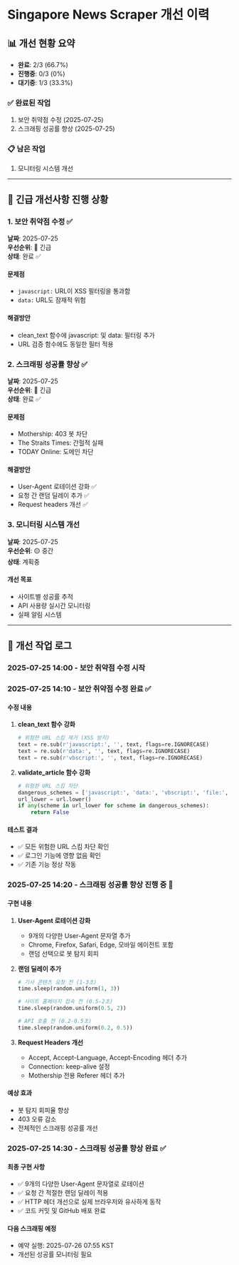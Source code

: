 # Singapore News Scraper 개선 이력

## 📊 개선 현황 요약
- **완료**: 2/3 (66.7%)
- **진행중**: 0/3 (0%)
- **대기중**: 1/3 (33.3%)

### ✅ 완료된 작업
1. 보안 취약점 수정 (2025-07-25)
2. 스크래핑 성공률 향상 (2025-07-25)

### 📋 남은 작업
1. 모니터링 시스템 개선

---

## 🚨 긴급 개선사항 진행 상황

### 1. 보안 취약점 수정 ✅
**날짜**: 2025-07-25  
**우선순위**: 🔴 긴급  
**상태**: 완료 ✅

#### 문제점
- `javascript:` URL이 XSS 필터링을 통과함
- `data:` URL도 잠재적 위험

#### 해결방안
- clean_text 함수에 javascript: 및 data: 필터링 추가
- URL 검증 함수에도 동일한 필터 적용

### 2. 스크래핑 성공률 향상 ✅
**날짜**: 2025-07-25  
**우선순위**: 🔴 긴급  
**상태**: 완료 ✅

#### 문제점
- Mothership: 403 봇 차단
- The Straits Times: 간헐적 실패  
- TODAY Online: 도메인 차단

#### 해결방안
- User-Agent 로테이션 강화 ✅
- 요청 간 랜덤 딜레이 추가 ✅
- Request headers 개선 ✅

### 3. 모니터링 시스템 개선
**날짜**: 2025-07-25  
**우선순위**: 🟡 중간  
**상태**: 계획중

#### 개선 목표
- 사이트별 성공률 추적
- API 사용량 실시간 모니터링
- 실패 알림 시스템

---

## 📝 개선 작업 로그

### 2025-07-25 14:00 - 보안 취약점 수정 시작

### 2025-07-25 14:10 - 보안 취약점 수정 완료 ✅

#### 수정 내용
1. **clean_text 함수 강화**
   ```python
   # 위험한 URL 스킴 제거 (XSS 방지)
   text = re.sub(r'javascript:', '', text, flags=re.IGNORECASE)
   text = re.sub(r'data:', '', text, flags=re.IGNORECASE)
   text = re.sub(r'vbscript:', '', text, flags=re.IGNORECASE)
   ```

2. **validate_article 함수 강화**
   ```python
   # 위험한 URL 스킴 차단
   dangerous_schemes = ['javascript:', 'data:', 'vbscript:', 'file:', 'about:']
   url_lower = url.lower()
   if any(scheme in url_lower for scheme in dangerous_schemes):
       return False
   ```

#### 테스트 결과
- ✅ 모든 위험한 URL 스킴 차단 확인
- ✅ 로그인 기능에 영향 없음 확인
- ✅ 기존 기능 정상 작동

### 2025-07-25 14:20 - 스크래핑 성공률 향상 진행 중 🔄

#### 구현 내용
1. **User-Agent 로테이션 강화**
   - 9개의 다양한 User-Agent 문자열 추가
   - Chrome, Firefox, Safari, Edge, 모바일 에이전트 포함
   - 랜덤 선택으로 봇 탐지 회피

2. **랜덤 딜레이 추가**
   ```python
   # 기사 콘텐츠 요청 전 (1-3초)
   time.sleep(random.uniform(1, 3))
   
   # 사이트 홈페이지 접속 전 (0.5-2초)
   time.sleep(random.uniform(0.5, 2))
   
   # API 호출 전 (0.2-0.5초)
   time.sleep(random.uniform(0.2, 0.5))
   ```

3. **Request Headers 개선**
   - Accept, Accept-Language, Accept-Encoding 헤더 추가
   - Connection: keep-alive 설정
   - Mothership 전용 Referer 헤더 추가

#### 예상 효과
- 봇 탐지 회피율 향상
- 403 오류 감소
- 전체적인 스크래핑 성공률 개선

### 2025-07-25 14:30 - 스크래핑 성공률 향상 완료 ✅

#### 최종 구현 사항
- ✅ 9개의 다양한 User-Agent 문자열로 로테이션
- ✅ 요청 간 적절한 랜덤 딜레이 적용
- ✅ HTTP 헤더 개선으로 실제 브라우저와 유사하게 동작
- ✅ 코드 커밋 및 GitHub 배포 완료

#### 다음 스크래핑 예정
- 예약 실행: 2025-07-26 07:55 KST
- 개선된 성공률 모니터링 필요